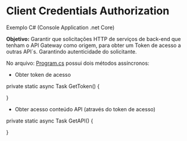 # Client Credentials Authorization

Exemplo C# (Console Application .net Core)

**Objetivo:** Garantir que solicitações HTTP de serviços de back-end que tenham o API Gateway como origem, para obter um Token de acesso a outras API´s. Garantindo autenticidade do solicitante.

No arquivo: <a href="https://github.com/renatotvs/ClientCredentialsAuthorization/blob/master/ClientCredentialsAuthorization/Program.cs">Program.cs</a>  possui dois métodos assíncronos:

+ Obter token de acesso

private static async Task<string> GetToken()
{
  
}

+ Obter acesso conteúdo API (através do token de acesso)

private static async Task<string> GetAPI()
{
  
}


